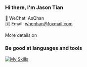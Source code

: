 ### Hi there, I'm Jason Tian

💬 WeChat: AsQhan<br/>
✉️ Email: whenhan@foxmail.com<br/> 

More details on

### Be good at languages and tools
[![My Skills](https://skillicons.dev/icons?i=js,ts,nodejs,react,nextjs,prisma,mongodb,graphql&perline=4)](https://skillicons.dev)
<!--
**yikejason/yikejason** is a ✨ _special_ ✨ repository because its `README.md` (this file) appears on your GitHub profile.

Here are some ideas to get you started:

- 🔭 I’m currently working on ...
- 🌱 I’m currently learning ...
- 👯 I’m looking to collaborate on ...
- 🤔 I’m looking for help with ...
- 💬 Ask me about ...
- 📫 How to reach me: ...
- 😄 Pronouns: ...
- ⚡ Fun fact: ...
-->
